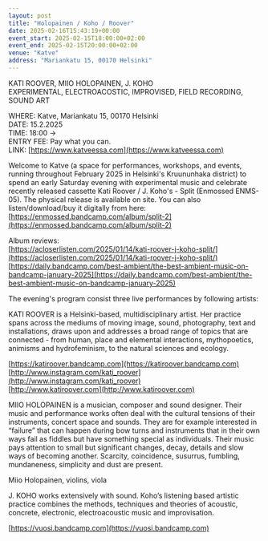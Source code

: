 ```yaml
---
layout: post
title: "Holopainen / Koho / Roover"
date: 2025-02-16T15:43:19+00:00
event_start: 2025-02-15T18:00:00+02:00
event_end: 2025-02-15T20:00:00+02:00
venue: "Katve"
address: "Mariankatu 15, 00170 Helsinki"
---
```


KATI ROOVER, MIIO HOLOPAINEN, J. KOHO  
EXPERIMENTAL, ELECTROACOSTIC, IMPROVISED, FIELD RECORDING, SOUND ART  
  
WHERE: Katve, Mariankatu 15, 00170 Helsinki  
DATE: 15.2.2025  
TIME: 18:00 ->  
ENTRY FEE: Pay what you can.  
LINK: [https://www.katveessa.com](https://www.katveessa.com)  
  
Welcome to Katve (a space for performances, workshops, and events, running throughout February 2025 in Helsinki's Kruununhaka district) to spend an early Saturday evening with experimental music and celebrate recently released cassette  Kati Roover / J. Koho's - Split (Enmossed ENMS-05). The physical release is available on site. You can also listen/download/buy it digitally from here: [https://enmossed.bandcamp.com/album/split-2](https://enmossed.bandcamp.com/album/split-2)  
  
Album reviews:  
[https://acloserlisten.com/2025/01/14/kati-roover-j-koho-split/](https://acloserlisten.com/2025/01/14/kati-roover-j-koho-split/)  
[https://daily.bandcamp.com/best-ambient/the-best-ambient-music-on-bandcamp-january-2025](https://daily.bandcamp.com/best-ambient/the-best-ambient-music-on-bandcamp-january-2025)  
  
The evening's program consist three live performances by following artists:  
  
KATI ROOVER is a Helsinki-based, multidisciplinary artist. Her practice spans across the mediums of moving image, sound, photography, text and installations, draws upon and addresses a broad range of topics that are connected - from human, place and elemental interactions, mythopoetics, animisms and hydrofeminism, to the natural sciences and ecology.  
  
[https://katiroover.bandcamp.com](https://katiroover.bandcamp.com)  
[http://www.instagram.com/kati_roover](http://www.instagram.com/kati_roover)  
[http://www.katiroover.com](http://www.katiroover.com)  
  
MIIO HOLOPAINEN is a musician, composer and sound designer. Their music and performance works often deal with the cultural tensions of their instruments, concert space and sounds. They are for example interested in “failure” that can happen during bow turns and instruments that in their own ways fail as fiddles but have something special as individuals. Their music pays attention to small but significant changes, decay, details and slow ways of becoming another. Scarcity, coincidence, susurrus, fumbling, mundaneness, simplicity and dust are present.  
  
Miio Holopainen, violins, viola  
  
J. KOHO works extensively with sound. Koho’s listening based artistic practice combines the methods, techniques and theories of acoustic, concrete, electronic, electroacoustic music and improvisation.  
  
[https://vuosi.bandcamp.com](https://vuosi.bandcamp.com)
